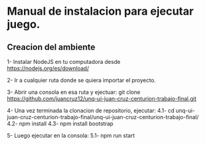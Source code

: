# Manual de instalacion para ejecutar juego.

## Creacion del ambiente

1- Instalar NodeJS en tu computadora desde https://nodejs.org/es/download/

2- Ir a cualquier ruta donde se quiera importar el proyecto.

3- Abrir una consola en esa ruta y ejectuar: git clone https://github.com/juancruz12/unq-ui-juan-cruz-centurion-trabajo-final.git

4- Una vez terminada la clonacion de repositorio, ejecutar: 
    4.1- cd unq-ui-juan-cruz-centurion-trabajo-final/unq-ui-juan-cruz-centurion-trabajo-final/
    4.2- npm install
    4.3- npm install bootstrap

5- Luego ejecutar en la consola: 
    5.1- npm run start